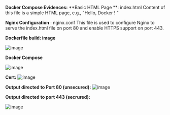 **Docker Compose Evidences:** 
**Basic HTML Page **: index.html
Content of this file is a simple HTML page, e.g., "Hello, Docker ! " 

**Nginx Configuration** : nginx.conf
This file is used to configure Nginx to serve the index.html file on port 80 and enable HTTPS support on port 443. 


**Dockerfile build: image**

![image](https://github.com/user-attachments/assets/313b2d7b-6815-4d8c-9523-094cdc052e8f)


**Docker Compose**

![image](https://github.com/user-attachments/assets/aa552d8d-6421-4e28-9495-06a8082b50c3)

**Cert:**
![image](https://github.com/user-attachments/assets/db473275-ec2f-4152-b9d4-dca59f48d192)

**Output directed to Port 80 (unsecured):**
![image](https://github.com/user-attachments/assets/4ffae411-1f22-4334-b250-203715d67626)

**Output directed to port 443 (secrured):**

![image](https://github.com/user-attachments/assets/8a7ce2fa-42fb-452b-9d40-f292a8b899b3)
